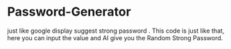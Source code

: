 # Password-Generator
just like google display suggest strong password . This code is just like that, here you can input the value and AI give you the Random Strong Password.
